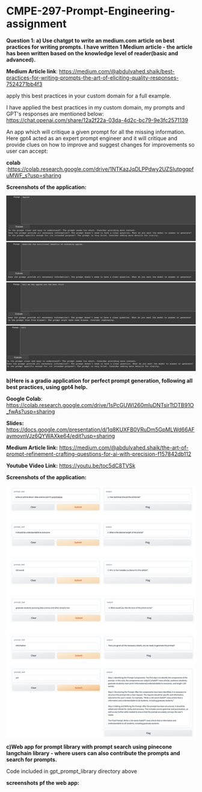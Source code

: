 # CMPE-297-Prompt-Engineering-assignment

**Question 1: 
a) Use chatgpt to write an medium.com article on best practices for writing prompts. I have written 1 Medium article - the article has been written based on the knowledge level of reader(basic and advanced).**

**Medium Article link**: https://medium.com/@abdulvahed.shaik/best-practices-for-writing-prompts-the-art-of-eliciting-quality-responses-7524271bb4f3

apply this best practices in your custom domain for a full example. 

I have applied the best practices in my custom domain, my prompts and GPT's responses are mentioned below:
https://chat.openai.com/share/12a2f22a-03da-4d2c-bc79-9e3fc2571139

An app which will critique a given prompt for all the missing information. Here gpt4 acted as an expert prompt engineer and it will critique and provide clues on how to improve and suggest changes for improvements so user can accept:

**colab** :https://colab.research.google.com/drive/1NTKazJqDLPPdwy2UZSIutpgqpfuMWF_s?usp=sharing

**Screenshots of the application:**

![Alt Text](https://github.com/vahedshaik/CMPE-297-Prompt-Engineering-assignment/blob/17b9ff19f443b8c1363c85e96cc1beef3833e5d5/Screen%20Shot%202023-10-16%20at%205.24.33%20PM.png)
![Alt Text](https://github.com/vahedshaik/CMPE-297-Prompt-Engineering-assignment/blob/0387e01650ac69309171274b7b98e3bdfd91cde6/Screen%20Shot%202023-10-16%20at%205.23.25%20PM.png)
![Alt Text](https://github.com/vahedshaik/CMPE-297-Prompt-Engineering-assignment/blob/0387e01650ac69309171274b7b98e3bdfd91cde6/Screen%20Shot%202023-10-16%20at%205.22.56%20PM.png)
![Alt Text](https://github.com/vahedshaik/CMPE-297-Prompt-Engineering-assignment/blob/0387e01650ac69309171274b7b98e3bdfd91cde6/Screen%20Shot%202023-10-16%20at%205.22.24%20PM.png)


**b)Here is a gradio application for perfect prompt generation, following all best practices, using gpt4 help.**

**Google Colab**: https://colab.research.google.com/drive/1sPcGUWI260mIuDNTsirTtDTB91O_fwAs?usp=sharing

**Slides:** https://docs.google.com/presentation/d/1q8KUXFB0VRuDm5GpMLWd66AFavmovnVJz6QYWAXke64/edit?usp=sharing

**Medium Article link:** https://medium.com/@abdulvahed.shaik/the-art-of-prompt-refinement-crafting-questions-for-ai-with-precision-f157842db112

**Youtube Video Link:** https://youtu.be/toc5dC8TVSk

**Screenshots of the application:**

![Alt Text](https://github.com/vahedshaik/CMPE-297-Prompt-Engineering-assignment/blob/9d080ccffe2b51ccc3d2b590854cd08ee96bda2b/1.png)
![Alt Text](https://github.com/vahedshaik/CMPE-297-Prompt-Engineering-assignment/blob/9d080ccffe2b51ccc3d2b590854cd08ee96bda2b/2.png)
![Alt Text](https://github.com/vahedshaik/CMPE-297-Prompt-Engineering-assignment/blob/9d080ccffe2b51ccc3d2b590854cd08ee96bda2b/3.png)
![Alt Text](https://github.com/vahedshaik/CMPE-297-Prompt-Engineering-assignment/blob/9d080ccffe2b51ccc3d2b590854cd08ee96bda2b/4.png)
![Alt Text](https://github.com/vahedshaik/CMPE-297-Prompt-Engineering-assignment/blob/9d080ccffe2b51ccc3d2b590854cd08ee96bda2b/5.png)
![Alt Text](https://github.com/vahedshaik/CMPE-297-Prompt-Engineering-assignment/blob/8a1aeea140510214bd8bf5176d4ffc50d8d4252f/6.png)

**c)Web app for prompt library with prompt search using pinecone langchain library - where users can also contribute the prompts and search for prompts.**

Code included in gpt_prompt_library directory above

**screenshots pf the web app:**



